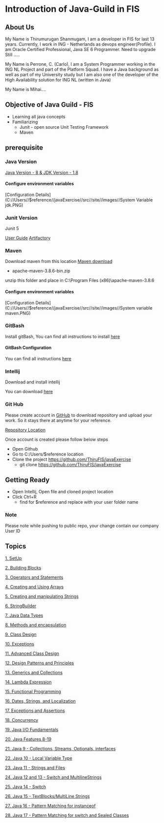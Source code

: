 # Introduction of Java-Guild in FIS

## About Us

My Name is Thirumurugan Shanmugam, I am a developer in FIS for last 13 years. Currently, I work in ING - Netherlands
as devops engineer(Profile). I am Oracle Certified Professional, Java SE 6 Programmer. Need to upgrade Still .....

My Name is Perrone, C. (Carlo), I am a System Programmer working in the ING NL Project and part of the Platform Squad. I have a Java background as well as part of my University study but I am also one of the developer of the High Availability solution for ING NL (written in Java)

My Name is Mihai....

## Objective of Java Guild - FIS

* Learning all java concepts
* Familiarizing 
  * Junit - open source Unit Testing Framework
  * Maven
  
## prerequisite

### Java Version
[Java Version - 8 & JDK Version - 1.8](https://dev.java/download/releases/)

#### Configure environment variables

[Configuration Details](C://Users//$reference//javaExercise//src//site//images//System Variable jdk.PNG)

### Junit Version
Junit 5

[User Guide](https://junit.org/junit5/docs/current/user-guide/)
[Artifactory](https://mvnrepository.com/artifact/org.junit)

### Maven

Download maven from this location [Maven download](https://maven.apache.org/download.cgi)
* apache-maven-3.8.6-bin.zip

unzip this folder and place in C:\Program Files (x86)\apache-maven-3.8.6

#### Configure environment variables

[Configuration Details](C://Users//$reference//javaExercise//src//site//images//System variable maven.PNG)

### GitBash

Install gitBash, You can find all instructions to install [here](https://github.com/git-guides/install-git)

#### GitBash Configuration

You can find all instructions [here](https://git-scm.com/book/en/v2/Customizing-Git-Git-Configuration)

### Intellij

Download and install intellij

You can download [here](https://www.jetbrains.com/idea/download/#section=windows)

### Git Hub

Please create account in [GitHub](https://github.com/) to download repository and upload your work. So it stays there at anytime for your
reference.

[Repository Location](https://github.com/ThiruFIS/javaExercise)

Once account is created please follow below steps
* Open Github
* Go to C:/Users/$reference location
* Clone the project https://github.com/ThiruFIS/javaExercise
  * git clone https://github.com/ThiruFIS/javaExercise

## Getting Ready

* Open Intellij, Open file and cloned project location
* Click Ctrl+R
  * find for $reference and replace with your user folder name
  
### Note
Please note while pushing to public repo, your change contain our company User ID
  
## Topics

[1. SetUp](C://Users//$reference//javaExercise//src//site//markdown//SetUp.md)

[2. Building Blocks](C://Users//$$reference//$reference//javaExercise//src//site//markdown//BuildingBlocks.md)

[3. Operators and Statements](C://Users//$$reference//javaExercise//src//site//markdown//OperatorsandStatements.md)

[4. Creating and Using Arrays]()

[5. Creating and manipulating Strings]()

[6. StringBuilder]()

[7. Java Data Types]()

[8. Methods and encapsulation]()

[9. Class Design]()

[10. Exceptions]()

[11. Advanced Class Design]()

[12. Design Patterns and Principles]()

[13. Generics and Collections]()

[14. Lambda Expression]()

[15. Functional Programming]()

[16. Dates, Strings, and Localization]()

[17. Exceptions and Assertions]()

[18. Concurrency]()

[19. Java I/O Fundamentals]()

[20. Java Features 8-19]()

[21. Java 9 - Collections, Streams, Optionals, interfaces]()

[22. Java 10 - Local Variable Type]()

[23. Java 11 - Strings and Files]()

[24. Java 12 and 13 - Switch and MultilineStrings]()

[25. Java 14 - Switch]()

[26. Java 15 - TextBlocks/MultiLine Strings]()

[27. Java 16 - Pattern Matching for instanceof]()

[28. Java 17 - Pattern Matching for switch and Sealed Classes]()